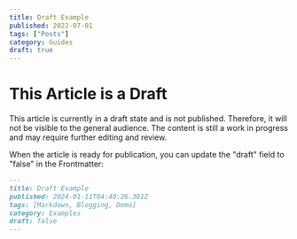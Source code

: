 ```yaml
---
title: Draft Example
published: 2022-07-01
tags: ["Posts"]
category: Guides
draft: true
---
```


# This Article is a Draft

This article is currently in a draft state and is not published. Therefore, it will not be visible to the general audience. The content is still a work in progress and may require further editing and review.

When the article is ready for publication, you can update the "draft" field to "false" in the Frontmatter:

```markdown
---
title: Draft Example
published: 2024-01-11T04:40:26.381Z
tags: [Markdown, Blogging, Demo]
category: Examples
draft: false
---
